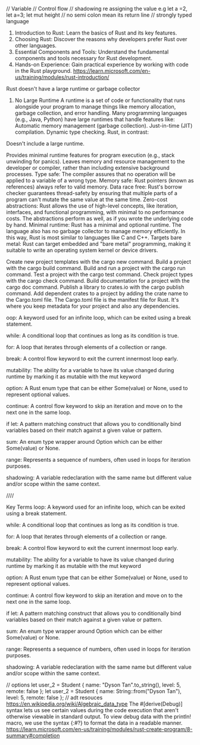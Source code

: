 // Variable
// Control flow
// shadowing re assigning the value e.g let a =2, let a=3;
let mut height
// no semi colon mean its return line
// strongly typed language

1. Introduction to Rust: Learn the basics of Rust and its key features.
2. Choosing Rust: Discover the reasons why developers prefer Rust over other languages.
3. Essential Components and Tools: Understand the fundamental components and tools necessary for Rust development.
4. Hands-on Experience: Gain practical experience by working with code in the Rust playground.
   https://learn.microsoft.com/en-us/training/modules/rust-introduction/

Rust doesn't have a large runtime or garbage collector

1. No Large Runtime
   A runtime is a set of code or functionality that runs alongside your program to manage things like memory allocation, garbage collection, and error handling.
   Many programming languages (e.g., Java, Python) have large runtimes that handle features like:
   Automatic memory management (garbage collection).
   Just-in-time (JIT) compilation.
   Dynamic type checking.
   Rust, in contrast:

Doesn't include a large runtime.

Provides minimal runtime features for program execution (e.g., stack unwinding for panics).
Leaves memory and resource management to the developer or compiler, rather than including extensive background processes.
Type safe: The compiler assures that no operation will be applied to a variable of a wrong type.
Memory safe: Rust pointers (known as references) always refer to valid memory.
Data race free: Rust's borrow checker guarantees thread-safety by ensuring that multiple parts of a program can't mutate the same value at the same time.
Zero-cost abstractions: Rust allows the use of high-level concepts, like iteration, interfaces, and functional programming, with minimal to no performance costs. The abstractions perform as well, as if you wrote the underlying code by hand.
Minimal runtime: Rust has a minimal and optional runtime. The language also has no garbage collector to manage memory efficiently. In this way, Rust is most similar to languages like C and C++.
Targets bare metal: Rust can target embedded and "bare metal" programming, making it suitable to write an operating system kernel or device drivers.

Create new project templates with the cargo new command.
Build a project with the cargo build command.
Build and run a project with the cargo run command.
Test a project with the cargo test command.
Check project types with the cargo check command.
Build documentation for a project with the cargo doc command.
Publish a library to crates.io with the cargo publish command.
Add dependent crates to a project by adding the crate name to the Cargo.toml file.
The Cargo.toml file is the manifest file for Rust. It's where you keep metadata for your project and also any dependencies.

oop: A keyword used for an infinite loop, which can be exited using a break statement.

while: A conditional loop that continues as long as its condition is true.

for: A loop that iterates through elements of a collection or range.

break: A control flow keyword to exit the current innermost loop early.

mutability: The ability for a variable to have its value changed during runtime by marking it as mutable with the mut keyword

option: A Rust enum type that can be either Some(value) or None, used to represent optional values.

continue: A control flow keyword to skip an iteration and move on to the next one in the same loop.

if let: A pattern matching construct that allows you to conditionally bind variables based on their match against a given value or pattern.

sum: An enum type wrapper around Option<T> which can be either Some(value) or None.

range: Represents a sequence of numbers, often used in loops for iteration purposes.

shadowing: A variable redeclaration with the same name but different value and/or scope within the same context.

////

Key Terms
loop: A keyword used for an infinite loop, which can be exited using a break statement.

while: A conditional loop that continues as long as its condition is true.

for: A loop that iterates through elements of a collection or range.

break: A control flow keyword to exit the current innermost loop early.

mutability: The ability for a variable to have its value changed during runtime by marking it as mutable with the mut keyword

option: A Rust enum type that can be either Some(value) or None, used to represent optional values.

continue: A control flow keyword to skip an iteration and move on to the next one in the same loop.

if let: A pattern matching construct that allows you to conditionally bind variables based on their match against a given value or pattern.

sum: An enum type wrapper around Option<T> which can be either Some(value) or None.

range: Represents a sequence of numbers, often used in loops for iteration purposes.

shadowing: A variable redeclaration with the same name but different value and/or scope within the same context.

// options
let user_2 = Student { name: "Dyson Tan".to_string(), level: 5, remote: false };
let user_2 = Student { name: String::from("Dyson Tan"), level: 5, remote: false };
// adt resouces
https://en.wikipedia.org/wiki/Algebraic_data_type
The #[derive(Debug)] syntax lets us see certain values during the code execution that aren't otherwise viewable in standard output. To view debug data with the println! macro, we use the syntax {:#?} to format the data in a readable manner.
https://learn.microsoft.com/en-us/training/modules/rust-create-program/8-summary#completion
